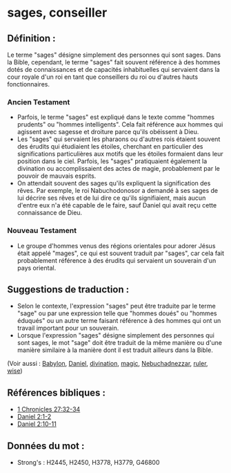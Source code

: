 # sages, conseiller

## Définition :

Le terme "sages" désigne simplement des personnes qui sont sages. Dans la Bible, cependant, le terme "sages" fait souvent référence à des hommes dotés de connaissances et de capacités inhabituelles qui servaient dans la cour royale d'un roi en tant que conseillers du roi ou d'autres hauts fonctionnaires.

### Ancien Testament

* Parfois, le terme "sages" est expliqué dans le texte comme "hommes prudents" ou "hommes intelligents". Cela fait référence aux hommes qui agissent avec sagesse et droiture parce qu'ils obéissent à Dieu.
* Les "sages" qui servaient les pharaons ou d'autres rois étaient souvent des érudits qui étudiaient les étoiles, cherchant en particulier des significations particulières aux motifs que les étoiles formaient dans leur position dans le ciel. Parfois, les "sages" pratiquaient également la divination ou accomplissaient des actes de magie, probablement par le pouvoir de mauvais esprits.
* On attendait souvent des sages qu'ils expliquent la signification des rêves. Par exemple, le roi Nabuchodonosor a demandé à ses sages de lui décrire ses rêves et de lui dire ce qu'ils signifiaient, mais aucun d'entre eux n'a été capable de le faire, sauf Daniel qui avait reçu cette connaissance de Dieu.

### Nouveau Testament

* Le groupe d'hommes venus des régions orientales pour adorer Jésus était appelé "mages", ce qui est souvent traduit par "sages", car cela fait probablement référence à des érudits qui servaient un souverain d'un pays oriental.

## Suggestions de traduction :

* Selon le contexte, l'expression "sages" peut être traduite par le terme "sage" ou par une expression telle que "hommes doués" ou "hommes éduqués" ou un autre terme faisant référence à des hommes qui ont un travail important pour un souverain.
* Lorsque l'expression "sages" désigne simplement des personnes qui sont sages, le mot "sage" doit être traduit de la même manière ou d'une manière similaire à la manière dont il est traduit ailleurs dans la Bible.

(Voir aussi : [Babylon](../names/babylon.md), [Daniel](../names/daniel.md), [divination](../other/divination.md), [magic](../other/magic.md), [Nebuchadnezzar](../names/nebuchadnezzar.md), [ruler](../other/ruler.md), [wise](../kt/wise.md))

## Références bibliques :

* [1 Chronicles 27:32-34](rc://en/tn/help/1ch/27/32)
* [Daniel 2:1-2](rc://en/tn/help/dan/02/01)
* [Daniel 2:10-11](rc://en/tn/help/dan/02/10)

## Données du mot :

* Strong's : H2445, H2450, H3778, H3779, G46800
